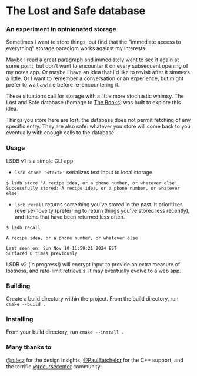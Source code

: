 # The Lost and Safe database

### An experiment in opinionated storage

Sometimes I want to store things, but find that the "immediate access to everything" storage
paradigm works against my interests. 

Maybe I read a great paragraph and immediately want to see it again at some point, but don't
want to encounter it on every subsequent opening of my notes app. Or maybe I have an idea that I'd like to revisit
after it simmers a little. Or I want to remember a conversation or an experience, 
but might prefer to wait awhile before re-encountering it.

These situations call for storage with a little more stochastic whimsy.
The Lost and Safe database (homage to [The Books](https://en.wikipedia.org/wiki/Lost_and_Safe)) was built to explore this idea.

Things you store here are lost: the database does not permit fetching of any specific entry. They are also safe: whatever you store 
will come back to you eventually with enough calls to the database.

### Usage

LSDB v1 is a simple CLI app: 

* `lsdb store '<text>'` serializes text input to local storage.

```
$ lsdb store 'A recipe idea, or a phone number, or whatever else'
Successfully stored: A recipe idea, or a phone number, or whatever else
```



* `lsdb recall` returns something you've stored in the past. It prioritizes reverse-novelty (preferring to return things you've stored less recently),
and items that have been returned less often.

```
$ lsdb recall

A recipe idea, or a phone number, or whatever else

Last seen on: Sun Nov 10 11:59:21 2024 EST
Surfaced 0 times previously
```

LSDB v2 (in progress!) will encrypt input to provide an extra measure of lostness, and rate-limit retrievals. It may eventually evolve to a web app.

### Building
Create a build directory within the project. From the build directory, run `cmake --build .`

### Installing
From your build directory, run `cmake --install .`

### Many thanks to
[@ntietz](https://github.com/ntietz) for the design insights, [@PaulBatchelor](https://github.com/PaulBatchelor) for the C++ support, and the terrific [@recursecenter](https://github.com/recursecenter) community.
